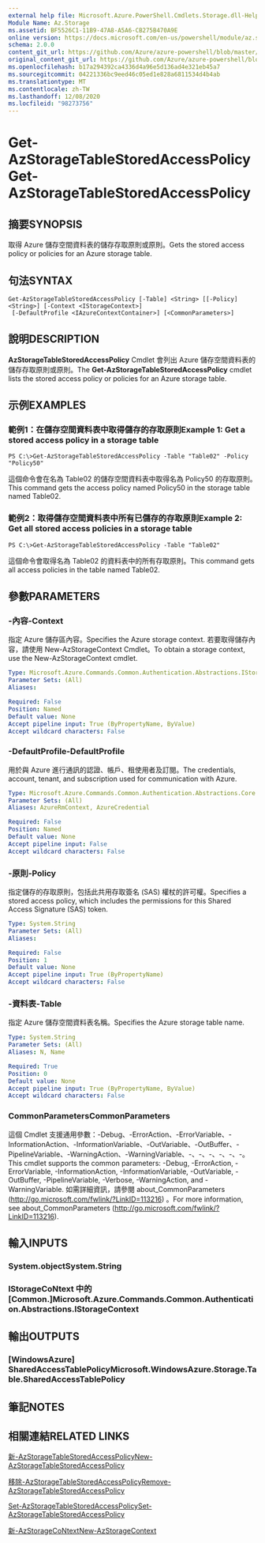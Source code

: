 ```yaml
---
external help file: Microsoft.Azure.PowerShell.Cmdlets.Storage.dll-Help.xml
Module Name: Az.Storage
ms.assetid: BF5526C1-11B9-47A8-A5A6-CB275B470A9E
online version: https://docs.microsoft.com/en-us/powershell/module/az.storage/get-azstoragetablestoredaccesspolicy
schema: 2.0.0
content_git_url: https://github.com/Azure/azure-powershell/blob/master/src/Storage/Storage.Management/help/Get-AzStorageTableStoredAccessPolicy.md
original_content_git_url: https://github.com/Azure/azure-powershell/blob/master/src/Storage/Storage.Management/help/Get-AzStorageTableStoredAccessPolicy.md
ms.openlocfilehash: b17a294392ca4336d4a96e5d136ad4e321eb45a7
ms.sourcegitcommit: 04221336bc9eed46c05ed1e828a6811534d4b4ab
ms.translationtype: MT
ms.contentlocale: zh-TW
ms.lasthandoff: 12/08/2020
ms.locfileid: "98273756"
---
```

# <span data-ttu-id="5668d-101">Get-AzStorageTableStoredAccessPolicy</span><span class="sxs-lookup"><span data-stu-id="5668d-101">Get-AzStorageTableStoredAccessPolicy</span></span>

## <span data-ttu-id="5668d-102">摘要</span><span class="sxs-lookup"><span data-stu-id="5668d-102">SYNOPSIS</span></span>
<span data-ttu-id="5668d-103">取得 Azure 儲存空間資料表的儲存存取原則或原則。</span><span class="sxs-lookup"><span data-stu-id="5668d-103">Gets the stored access policy or policies for an Azure storage table.</span></span>

## <span data-ttu-id="5668d-104">句法</span><span class="sxs-lookup"><span data-stu-id="5668d-104">SYNTAX</span></span>

```
Get-AzStorageTableStoredAccessPolicy [-Table] <String> [[-Policy] <String>] [-Context <IStorageContext>]
 [-DefaultProfile <IAzureContextContainer>] [<CommonParameters>]
```

## <span data-ttu-id="5668d-105">說明</span><span class="sxs-lookup"><span data-stu-id="5668d-105">DESCRIPTION</span></span>
<span data-ttu-id="5668d-106">**AzStorageTableStoredAccessPolicy** Cmdlet 會列出 Azure 儲存空間資料表的儲存存取原則或原則。</span><span class="sxs-lookup"><span data-stu-id="5668d-106">The **Get-AzStorageTableStoredAccessPolicy** cmdlet lists the stored access policy or policies for an Azure storage table.</span></span>

## <span data-ttu-id="5668d-107">示例</span><span class="sxs-lookup"><span data-stu-id="5668d-107">EXAMPLES</span></span>

### <span data-ttu-id="5668d-108">範例1：在儲存空間資料表中取得儲存的存取原則</span><span class="sxs-lookup"><span data-stu-id="5668d-108">Example 1: Get a stored access policy in a storage table</span></span>
```
PS C:\>Get-AzStorageTableStoredAccessPolicy -Table "Table02" -Policy "Policy50"
```

<span data-ttu-id="5668d-109">這個命令會在名為 Table02 的儲存空間資料表中取得名為 Policy50 的存取原則。</span><span class="sxs-lookup"><span data-stu-id="5668d-109">This command gets the access policy named Policy50 in the storage table named Table02.</span></span>

### <span data-ttu-id="5668d-110">範例2：取得儲存空間資料表中所有已儲存的存取原則</span><span class="sxs-lookup"><span data-stu-id="5668d-110">Example 2: Get all stored access policies in a storage table</span></span>
```
PS C:\>Get-AzStorageTableStoredAccessPolicy -Table "Table02"
```

<span data-ttu-id="5668d-111">這個命令會取得名為 Table02 的資料表中的所有存取原則。</span><span class="sxs-lookup"><span data-stu-id="5668d-111">This command gets all access policies in the table named Table02.</span></span>

## <span data-ttu-id="5668d-112">參數</span><span class="sxs-lookup"><span data-stu-id="5668d-112">PARAMETERS</span></span>

### <span data-ttu-id="5668d-113">-內容</span><span class="sxs-lookup"><span data-stu-id="5668d-113">-Context</span></span>
<span data-ttu-id="5668d-114">指定 Azure 儲存區內容。</span><span class="sxs-lookup"><span data-stu-id="5668d-114">Specifies the Azure storage context.</span></span>
<span data-ttu-id="5668d-115">若要取得儲存內容，請使用 New-AzStorageContext Cmdlet。</span><span class="sxs-lookup"><span data-stu-id="5668d-115">To obtain a storage context, use the New-AzStorageContext cmdlet.</span></span>

```yaml
Type: Microsoft.Azure.Commands.Common.Authentication.Abstractions.IStorageContext
Parameter Sets: (All)
Aliases:

Required: False
Position: Named
Default value: None
Accept pipeline input: True (ByPropertyName, ByValue)
Accept wildcard characters: False
```

### <span data-ttu-id="5668d-116">-DefaultProfile</span><span class="sxs-lookup"><span data-stu-id="5668d-116">-DefaultProfile</span></span>
<span data-ttu-id="5668d-117">用於與 Azure 進行通訊的認證、帳戶、租使用者及訂閱。</span><span class="sxs-lookup"><span data-stu-id="5668d-117">The credentials, account, tenant, and subscription used for communication with Azure.</span></span>

```yaml
Type: Microsoft.Azure.Commands.Common.Authentication.Abstractions.Core.IAzureContextContainer
Parameter Sets: (All)
Aliases: AzureRmContext, AzureCredential

Required: False
Position: Named
Default value: None
Accept pipeline input: False
Accept wildcard characters: False
```

### <span data-ttu-id="5668d-118">-原則</span><span class="sxs-lookup"><span data-stu-id="5668d-118">-Policy</span></span>
<span data-ttu-id="5668d-119">指定儲存的存取原則，包括此共用存取簽名 (SAS) 權杖的許可權。</span><span class="sxs-lookup"><span data-stu-id="5668d-119">Specifies a stored access policy, which includes the permissions for this Shared Access Signature (SAS) token.</span></span>

```yaml
Type: System.String
Parameter Sets: (All)
Aliases:

Required: False
Position: 1
Default value: None
Accept pipeline input: True (ByPropertyName)
Accept wildcard characters: False
```

### <span data-ttu-id="5668d-120">-資料表</span><span class="sxs-lookup"><span data-stu-id="5668d-120">-Table</span></span>
<span data-ttu-id="5668d-121">指定 Azure 儲存空間資料表名稱。</span><span class="sxs-lookup"><span data-stu-id="5668d-121">Specifies the Azure storage table name.</span></span>

```yaml
Type: System.String
Parameter Sets: (All)
Aliases: N, Name

Required: True
Position: 0
Default value: None
Accept pipeline input: True (ByPropertyName, ByValue)
Accept wildcard characters: False
```

### <span data-ttu-id="5668d-122">CommonParameters</span><span class="sxs-lookup"><span data-stu-id="5668d-122">CommonParameters</span></span>
<span data-ttu-id="5668d-123">這個 Cmdlet 支援通用參數：-Debug、-ErrorAction、-ErrorVariable、-InformationAction、-InformationVariable、-OutVariable、-OutBuffer、-PipelineVariable、-WarningAction、-WarningVariable、-、-、-、-、-、-。</span><span class="sxs-lookup"><span data-stu-id="5668d-123">This cmdlet supports the common parameters: -Debug, -ErrorAction, -ErrorVariable, -InformationAction, -InformationVariable, -OutVariable, -OutBuffer, -PipelineVariable, -Verbose, -WarningAction, and -WarningVariable.</span></span> <span data-ttu-id="5668d-124">如需詳細資訊，請參閱 about_CommonParameters (http://go.microsoft.com/fwlink/?LinkID=113216) 。</span><span class="sxs-lookup"><span data-stu-id="5668d-124">For more information, see about_CommonParameters (http://go.microsoft.com/fwlink/?LinkID=113216).</span></span>

## <span data-ttu-id="5668d-125">輸入</span><span class="sxs-lookup"><span data-stu-id="5668d-125">INPUTS</span></span>

### <span data-ttu-id="5668d-126">System.object</span><span class="sxs-lookup"><span data-stu-id="5668d-126">System.String</span></span>

### <span data-ttu-id="5668d-127">IStorageCoNtext 中的 [Common.]</span><span class="sxs-lookup"><span data-stu-id="5668d-127">Microsoft.Azure.Commands.Common.Authentication.Abstractions.IStorageContext</span></span>

## <span data-ttu-id="5668d-128">輸出</span><span class="sxs-lookup"><span data-stu-id="5668d-128">OUTPUTS</span></span>

### <span data-ttu-id="5668d-129">[WindowsAzure] SharedAccessTablePolicy</span><span class="sxs-lookup"><span data-stu-id="5668d-129">Microsoft.WindowsAzure.Storage.Table.SharedAccessTablePolicy</span></span>

## <span data-ttu-id="5668d-130">筆記</span><span class="sxs-lookup"><span data-stu-id="5668d-130">NOTES</span></span>

## <span data-ttu-id="5668d-131">相關連結</span><span class="sxs-lookup"><span data-stu-id="5668d-131">RELATED LINKS</span></span>

[<span data-ttu-id="5668d-132">新-AzStorageTableStoredAccessPolicy</span><span class="sxs-lookup"><span data-stu-id="5668d-132">New-AzStorageTableStoredAccessPolicy</span></span>](./New-AzStorageTableStoredAccessPolicy.md)

[<span data-ttu-id="5668d-133">移除-AzStorageTableStoredAccessPolicy</span><span class="sxs-lookup"><span data-stu-id="5668d-133">Remove-AzStorageTableStoredAccessPolicy</span></span>](./Remove-AzStorageTableStoredAccessPolicy.md)

[<span data-ttu-id="5668d-134">Set-AzStorageTableStoredAccessPolicy</span><span class="sxs-lookup"><span data-stu-id="5668d-134">Set-AzStorageTableStoredAccessPolicy</span></span>](./Set-AzStorageTableStoredAccessPolicy.md)

[<span data-ttu-id="5668d-135">新-AzStorageCoNtext</span><span class="sxs-lookup"><span data-stu-id="5668d-135">New-AzStorageContext</span></span>](./New-AzStorageContext.md)


